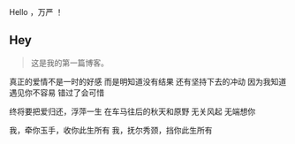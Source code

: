 Hello ，万严 ！
## Hey
>这是我的第一篇博客。

真正的爱情不是一时的好感 而是明知道没有结果 还有坚持下去的冲动 因为我知道遇见你不容易 错过了会可惜


终将要把爱归还，浮萍一生
在车马往后的秋天和原野
无关风起 无端想你

我，牵你玉手，收你此生所有
我，抚尔秀颈，挡你此生所有


